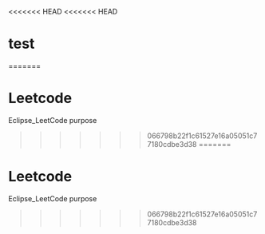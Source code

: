 <<<<<<< HEAD
<<<<<<< HEAD
# test
=======
# Leetcode
Eclipse_LeetCode
purpose
>>>>>>> 066798b22f1c61527e16a05051c77180cdbe3d38
=======
# Leetcode
Eclipse_LeetCode
purpose
>>>>>>> 066798b22f1c61527e16a05051c77180cdbe3d38
